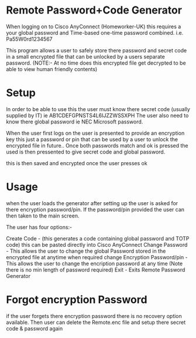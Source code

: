 # Remote Password+Code Generator

When logging on to Cisco AnyConnect (Homeworker-UK) this requires a your global password and Time-based one-time password combined.
i.e. Pa55W0rd1234567

This program allows a  user to safely store there password and secret code in a small encrypted file that can be unlocked by a users separate password.
(NOTE:- At no time does this encrypted file get decrypted to be able to view human friendly contents)


# Setup
In order to be able to use this the user must know there secret code (usually supplied by IT) ie AB1CDEFGPNSTS4L6IJZZWSSXPH
The user also need to know there global password ie NEC Microsoft password.

When the user first logs on the user is presented to provide an encryption key this just a password or pin that can be used by a user to unlock the encrypted file in future..  Once both passwords match and ok is pressed the used is then pressented to give secret code and global password.

this is then saved and encrypted once the user presses ok

# Usage

when the user loads the generator after setting up the user is asked for there encryption password/pin. If the password/pin provided the user can then taken to the main screen.

The user has four options:-

Create Code -  (this generates a code containing global password and TOTP code) this can be pasted directly into Cisco AnyConnect
Change Password  - This allows the user to change the global Password stored in the encrypted file at anytime when required
change Encryption Password/pin - This allows the user to change the encription password at any time (Note there is no min length of password required)
Exit - Exits Remote Password Generator

# Forgot encryption Password

if the user forgets there encryption password there is no recovery option available. Then user can delete the Remote.enc file and setup there secret code & password again

